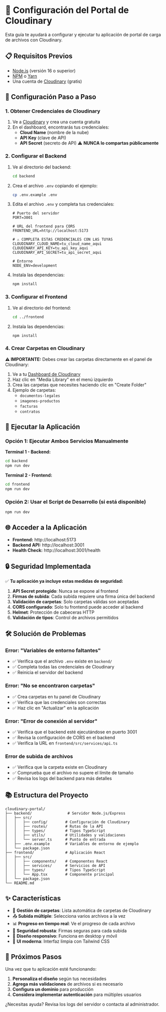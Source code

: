 # 🚀 Configuración del Portal de Cloudinary

Esta guía te ayudará a configurar y ejecutar tu aplicación de portal de carga de archivos con Cloudinary.

## 📋 Requisitos Previos

- [Node.js](https://nodejs.org/) (versión 16 o superior)
- [NPM](https://www.npmjs.com/) o [Yarn](https://yarnpkg.com/)
- Una cuenta de [Cloudinary](https://cloudinary.com/) (gratis)

## 🔧 Configuración Paso a Paso

### 1. Obtener Credenciales de Cloudinary

1. Ve a [Cloudinary](https://cloudinary.com/) y crea una cuenta gratuita
2. En el dashboard, encontrarás tus credenciales:
   - **Cloud Name** (nombre de la nube)
   - **API Key** (clave de API)
   - **API Secret** (secreto de API) ⚠️ **NUNCA lo compartas públicamente**

### 2. Configurar el Backend

1. Ve al directorio del backend:
   ```bash
   cd backend
   ```

2. Crea el archivo `.env` copiando el ejemplo:
   ```bash
   cp .env.example .env
   ```

3. Edita el archivo `.env` y completa tus credenciales:
   ```env
   # Puerto del servidor
   PORT=3001

   # URL del frontend para CORS
   FRONTEND_URL=http://localhost:5173

   # ⚠️ COMPLETA ESTAS CREDENCIALES CON LAS TUYAS
   CLOUDINARY_CLOUD_NAME=tu_cloud_name_aqui
   CLOUDINARY_API_KEY=tu_api_key_aqui
   CLOUDINARY_API_SECRET=tu_api_secret_aqui

   # Entorno
   NODE_ENV=development
   ```

4. Instala las dependencias:
   ```bash
   npm install
   ```

### 3. Configurar el Frontend

1. Ve al directorio del frontend:
   ```bash
   cd ../frontend
   ```

2. Instala las dependencias:
   ```bash
   npm install
   ```

### 4. Crear Carpetas en Cloudinary

**⚠️ IMPORTANTE:** Debes crear las carpetas directamente en el panel de Cloudinary:

1. Ve a tu [Dashboard de Cloudinary](https://cloudinary.com/console)
2. Haz clic en "Media Library" en el menú izquierdo
3. Crea las carpetas que necesites haciendo clic en "Create Folder"
4. Ejemplo de carpetas:
   - `documentos-legales`
   - `imagenes-productos`
   - `facturas`
   - `contratos`

## 🚀 Ejecutar la Aplicación

### Opción 1: Ejecutar Ambos Servicios Manualmente

**Terminal 1 - Backend:**
```bash
cd backend
npm run dev
```

**Terminal 2 - Frontend:**
```bash
cd frontend
npm run dev
```

### Opción 2: Usar el Script de Desarrollo (si está disponible)

```bash
npm run dev
```

## 🌐 Acceder a la Aplicación

- **Frontend:** http://localhost:5173
- **Backend API:** http://localhost:3001
- **Health Check:** http://localhost:3001/health

## 🔒 Seguridad Implementada

✅ **Tu aplicación ya incluye estas medidas de seguridad:**

1. **API Secret protegido**: Nunca se expone al frontend
2. **Firmas de subida**: Cada subida requiere una firma única del backend
3. **Validación de carpetas**: Solo carpetas válidas son aceptadas
4. **CORS configurado**: Solo tu frontend puede acceder al backend
5. **Helmet**: Protección de cabeceras HTTP
6. **Validación de tipos**: Control de archivos permitidos

## 🛠️ Solución de Problemas

### Error: "Variables de entorno faltantes"
- ✅ Verifica que el archivo `.env` existe en `backend/`
- ✅ Completa todas las credenciales de Cloudinary
- ✅ Reinicia el servidor del backend

### Error: "No se encontraron carpetas"
- ✅ Crea carpetas en tu panel de Cloudinary
- ✅ Verifica que las credenciales son correctas
- ✅ Haz clic en "Actualizar" en la aplicación

### Error: "Error de conexión al servidor"
- ✅ Verifica que el backend esté ejecutándose en puerto 3001
- ✅ Revisa la configuración de CORS en el backend
- ✅ Verifica la URL en `frontend/src/services/api.ts`

### Error de subida de archivos
- ✅ Verifica que la carpeta existe en Cloudinary
- ✅ Comprueba que el archivo no supere el límite de tamaño
- ✅ Revisa los logs del backend para más detalles

## 📚 Estructura del Proyecto

```
cloudinary-portal/
├── backend/                # Servidor Node.js/Express
│   ├── src/
│   │   ├── config/        # Configuración de Cloudinary
│   │   ├── routes/        # Rutas de la API
│   │   ├── types/         # Tipos TypeScript
│   │   ├── utils/         # Utilidades y validaciones
│   │   └── server.ts      # Punto de entrada
│   ├── .env.example       # Variables de entorno de ejemplo
│   └── package.json
├── frontend/              # Aplicación React
│   ├── src/
│   │   ├── components/    # Componentes React
│   │   ├── services/      # Servicios de API
│   │   ├── types/         # Tipos TypeScript
│   │   └── App.tsx        # Componente principal
│   └── package.json
└── README.md
```

## ✨ Características

- 📁 **Gestión de carpetas**: Lista automática de carpetas de Cloudinary
- 📤 **Subida múltiple**: Selecciona varios archivos a la vez
- 📊 **Progreso en tiempo real**: Ve el progreso de cada archivo
- 🔐 **Seguridad robusta**: Firmas seguras para cada subida
- 📱 **Diseño responsivo**: Funciona en desktop y móvil
- 🎨 **UI moderna**: Interfaz limpia con Tailwind CSS

## 🎯 Próximos Pasos

Una vez que tu aplicación esté funcionando:

1. **Personaliza el diseño** según tus necesidades
2. **Agrega más validaciones** de archivos si es necesario
3. **Configura un dominio** para producción
4. **Considera implementar autenticación** para múltiples usuarios

¿Necesitas ayuda? Revisa los logs del servidor o contacta al administrador.